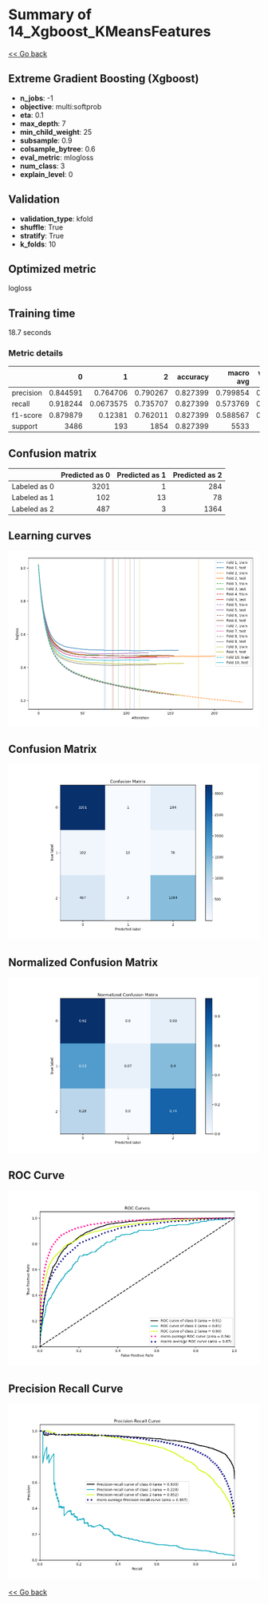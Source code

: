 # Summary of 14_Xgboost_KMeansFeatures

[<< Go back](../README.md)


## Extreme Gradient Boosting (Xgboost)
- **n_jobs**: -1
- **objective**: multi:softprob
- **eta**: 0.1
- **max_depth**: 7
- **min_child_weight**: 25
- **subsample**: 0.9
- **colsample_bytree**: 0.6
- **eval_metric**: mlogloss
- **num_class**: 3
- **explain_level**: 0

## Validation
 - **validation_type**: kfold
 - **shuffle**: True
 - **stratify**: True
 - **k_folds**: 10

## Optimized metric
logloss

## Training time

18.7 seconds

### Metric details
|           |           0 |           1 |           2 |   accuracy |   macro avg |   weighted avg |   logloss |
|:----------|------------:|------------:|------------:|-----------:|------------:|---------------:|----------:|
| precision |    0.844591 |   0.764706  |    0.790267 |   0.827399 |    0.799854 |       0.823601 |  0.457336 |
| recall    |    0.918244 |   0.0673575 |    0.735707 |   0.827399 |    0.573769 |       0.827399 |  0.457336 |
| f1-score  |    0.879879 |   0.12381   |    0.762011 |   0.827399 |    0.588567 |       0.814011 |  0.457336 |
| support   | 3486        | 193         | 1854        |   0.827399 | 5533        |    5533        |  0.457336 |


## Confusion matrix
|              |   Predicted as 0 |   Predicted as 1 |   Predicted as 2 |
|:-------------|-----------------:|-----------------:|-----------------:|
| Labeled as 0 |             3201 |                1 |              284 |
| Labeled as 1 |              102 |               13 |               78 |
| Labeled as 2 |              487 |                3 |             1364 |

## Learning curves
![Learning curves](learning_curves.png)
## Confusion Matrix

![Confusion Matrix](confusion_matrix.png)


## Normalized Confusion Matrix

![Normalized Confusion Matrix](confusion_matrix_normalized.png)


## ROC Curve

![ROC Curve](roc_curve.png)


## Precision Recall Curve

![Precision Recall Curve](precision_recall_curve.png)



[<< Go back](../README.md)

